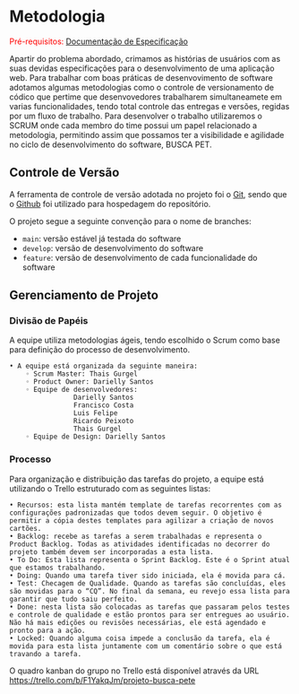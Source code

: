 
# Metodologia

<span style="color:red">Pré-requisitos: <a href="2-Especificação do Projeto.md"> Documentação de Especificação</a></span>

Apartir do problema abordado, crimamos as  histórias de usuários com as suas devidas especificações para o desenvolvimento de uma aplicação web. Para trabalhar com boas práticas de desenvovimento de software adotamos algumas metodologias como o controle de versionamento de códico que pertime que desenvovedores trabalharem simultaneamete em varias funcionalidades, tendo total controle das entregas e versões, regidas por um fluxo de trabalho. Para desenvolver o trabalho utilizaremos o SCRUM onde cada membro do time possui um papel relacionado a metodologia, permitindo assim que possamos ter a visibilidade e agilidade no ciclo de desenvolvimento do software, <span>BUSCA PET.</span> 

## Controle de Versão

A ferramenta de controle de versão adotada no projeto foi o
[Git](https://git-scm.com/), sendo que o [Github](https://github.com)
foi utilizado para hospedagem do repositório.

O projeto segue a seguinte convenção para o nome de branches:

- `main`: versão estável já testada do software
- `develop`: versão de desenvolvimento do software
- `feature`: versão de desenvolvimento de cada funcionalidade do software

## Gerenciamento de Projeto

### Divisão de Papéis

A equipe utiliza metodologias ágeis, tendo escolhido o Scrum como base para definição do processo de desenvolvimento.
   
    • A equipe está organizada da seguinte maneira:
        ◦ Scrum Master: Thais Gurgel
        ◦ Product Owner: Darielly Santos
        ◦ Equipe de desenvolvedores:
                    Darielly Santos
                    Francisco Costa
                    Luis Felipe
                    Ricardo Peixoto
                    Thais Gurgel
        ◦ Equipe de Design: Darielly Santos

### Processo


Para organização e distribuição das tarefas do projeto, a equipe está utilizando o Trello estruturado com as seguintes listas: 

    • Recursos: esta lista mantém template de tarefas recorrentes com as configurações padronizadas que todos devem seguir. O objetivo é permitir a cópia destes templates para agilizar a criação de novos cartões.
    • Backlog: recebe as tarefas a serem trabalhadas e representa o Product Backlog. Todas as atividades identificadas no decorrer do projeto também devem ser incorporadas a esta lista.
    • To Do: Esta lista representa o Sprint Backlog. Este é o Sprint atual que estamos trabalhando.
    • Doing: Quando uma tarefa tiver sido iniciada, ela é movida para cá.
    • Test: Checagem de Qualidade. Quando as tarefas são concluídas, eles são movidas para o “CQ”. No final da semana, eu revejo essa lista para garantir que tudo saiu perfeito.
    • Done: nesta lista são colocadas as tarefas que passaram pelos testes e controle de qualidade e estão prontos para ser entregues ao usuário. Não há mais edições ou revisões necessárias, ele está agendado e pronto para a ação.
    • Locked: Quando alguma coisa impede a conclusão da tarefa, ela é movida para esta lista juntamente com um comentário sobre o que está travando a tarefa.

O quadro kanban do grupo no Trello está disponível através da URL https://trello.com/b/F1YakqJm/projeto-busca-pete 
